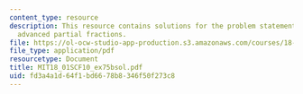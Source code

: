 ```yaml
---
content_type: resource
description: This resource contains solutions for the problem statements related to
  advanced partial fractions.
file: https://ol-ocw-studio-app-production.s3.amazonaws.com/courses/18-01sc-single-variable-calculus-fall-2010/fd3a4a1d64f1bd6678b8346f50f273c8_MIT18_01SCF10_ex75bsol.pdf
file_type: application/pdf
resourcetype: Document
title: MIT18_01SCF10_ex75bsol.pdf
uid: fd3a4a1d-64f1-bd66-78b8-346f50f273c8
---
```

